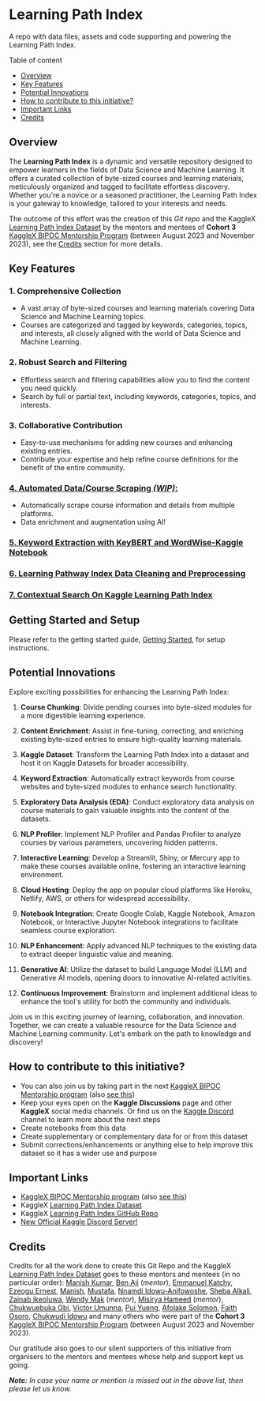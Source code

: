 # Learning Path Index
A repo with data files, assets and code supporting and powering the Learning Path Index.

Table of content

- [Overview](#overview)
- [Key Features](#key-features)
- [Potential Innovations](#potential-innovations)
- [How to contribute to this initiative?](#how-to-contribute-to-this-initiative)
- [Important Links](#important-links)
- [Credits](#credits)

## Overview

The **Learning Path Index** is a dynamic and versatile repository designed to empower learners in the fields of Data Science and Machine Learning. It offers a curated collection of byte-sized courses and learning materials, meticulously organized and tagged to facilitate effortless discovery. Whether you're a novice or a seasoned practitioner, the Learning Path Index is your gateway to knowledge, tailored to your interests and needs.

The outcome of this effort was the creation of this _Git repo_ and the KaggleX [Learning Path Index Dataset](https://www.kaggle.com/datasets/neomatrix369/learning-path-index-dataset) by the mentors and mentees of **Cohort 3** [KaggleX BIPOC Mentorship Program](https://www.kaggle.com/kagglex) (between August 2023 and November 2023), see the [Credits](#credits) section for more details.


## Key Features

### 1. Comprehensive Collection
   - A vast array of byte-sized courses and learning materials covering Data Science and Machine Learning topics.
   - Courses are categorized and tagged by keywords, categories, topics, and interests, all closely aligned with the world of Data Science and Machine Learning.

### 2. Robust Search and Filtering
   - Effortless search and filtering capabilities allow you to find the content you need quickly.
   - Search by full or partial text, including keywords, categories, topics, and interests.

### 3. Collaborative Contribution
   - Easy-to-use mechanisms for adding new courses and enhancing existing entries.
   - Contribute your expertise and help refine course definitions for the benefit of the entire community.

### [4. Automated Data/Course Scraping *(WIP)*:](./app/course-scraper)
   - Automatically scrape course information and details from multiple platforms.
   - Data enrichment and augmentation using AI!

### [5. Keyword Extraction with KeyBERT and WordWise-Kaggle Notebook](https://github.com/neomatrix369/learning-path-index/blob/main/app/Keyword%20Extraction%20with%20KeyBERT%20and%20WordWise.ipynb)

### [6. Learning Pathway Index Data Cleaning and Preprocessing](https://www.kaggle.com/code/manishkr1754/lpi-data-cleaning-and-preprocessing/notebook)

### [7. Contextual Search On Kaggle Learning Path Index](https://github.com/mbhoge/learning-path-index-rag-search/blob/learning-path-index-search-01/app/llm-poc-variant-02/README.md)

## Getting Started and Setup
Please refer to the getting started guide, [Getting Started](getting-started.md), for setup instructions.

## Potential Innovations

Explore exciting possibilities for enhancing the Learning Path Index:

1. **Course Chunking**: Divide pending courses into byte-sized modules for a more digestible learning experience.

2. **Content Enrichment**: Assist in fine-tuning, correcting, and enriching existing byte-sized entries to ensure high-quality learning materials.

3. **Kaggle Dataset**: Transform the Learning Path Index into a dataset and host it on Kaggle Datasets for broader accessibility.

4. **Keyword Extraction**: Automatically extract keywords from course websites and byte-sized modules to enhance search functionality.

5. **Exploratory Data Analysis (EDA)**: Conduct exploratory data analysis on course materials to gain valuable insights into the content of the datasets.

6. **NLP Profiler**: Implement NLP Profiler and Pandas Profiler to analyze courses by various parameters, uncovering hidden patterns.

7. **Interactive Learning**: Develop a Streamlit, Shiny, or Mercury app to make these courses available online, fostering an interactive learning environment.

8. **Cloud Hosting**: Deploy the app on popular cloud platforms like Heroku, Netlify, AWS, or others for widespread accessibility.

9. **Notebook Integration**: Create Google Colab, Kaggle Notebook, Amazon Notebook, or Interactive Jupyter Notebook integrations to facilitate seamless course exploration.

10. **NLP Enhancement**: Apply advanced NLP techniques to the existing data to extract deeper linguistic value and meaning.

11. **Generative AI**: Utilize the dataset to build Language Model (LLM) and Generative AI models, opening doors to innovative AI-related activities.

12. **Continuous Improvement**: Brainstorm and implement additional ideas to enhance the tool's utility for both the community and individuals.

Join us in this exciting journey of learning, collaboration, and innovation. Together, we can create a valuable resource for the Data Science and Machine Learning community. Let's embark on the path to knowledge and discovery!


## How to contribute to this initiative?

- You can also join us by taking part in the next [KaggleX BIPOC Mentorship program](https://www.kaggle.com/kagglex) (also [see this](https://www.kaggle.com/discussions/general/409607))
- Keep your eyes open on the **Kaggle Discussions** page and other **KaggleX** social media channels. Or find us on the [Kaggle Discord](https://www.kaggle.com/discussions/general/429933) channel to learn more about the next steps
- Create notebooks from this data
- Create supplementary or complementary data for or from this dataset
- Submit corrections/enhancements or anything else to help improve this dataset so it has a wider use and purpose

## Important Links

- [KaggleX BIPOC Mentorship program](https://www.kaggle.com/kagglex) (also [see this](https://www.kaggle.com/discussions/general/409607))
- KaggleX [Learning Path Index Dataset](https://www.kaggle.com/datasets/neomatrix369/learning-path-index-dataset)
- KaggleX [Learning Path Index GitHub Repo](https://github.com/neomatrix369/learning-path-index)
- [New Official Kaggle Discord Server!](https://www.kaggle.com/discussions/general/429933)

## Credits

Credits for all the work done to create this Git Repo and the KaggleX [Learning Path Index Dataset](https://www.kaggle.com/datasets/neomatrix369/learning-path-index-dataset/data) goes to these mentors and mentees (in no particular order): [Manish Kumar](https://www.kaggle.com/manishkr1754), [Ben Aji](https://www.kaggle.com/benajii) (_mentor_), [Emmanuel Katchy](https://www.kaggle.com/tobetek), [Ezeogu Ernest](https://www.kaggle.com/tobetek), [Manish](https://www.kaggle.com/manish5), [Mustafa](https://www.kaggle.com/mustafa254), [Nnamdi Idowu-Anifowoshe](https://www.kaggle.com/idowuchukwudi), [Sheba Alkali](https://www.kaggle.com/shebaalkali), [Zainab ikeoluwa](https://www.kaggle.com/zainabikeoluwa), [Wendy Mak](https://www.kaggle.com/wwymak) (_mentor_), [Misirya Hameed](https://www.linkedin.com/in/misiriya-shahul-hameed-b3957875) (_mentor_), [Chukwuebuka Obi](https://www.kaggle.com/chukwuebukaobi), [Victor Umunna](https://www.kaggle.com/victorumunna), [Pui Yueng](https://www.kaggle.com/lorentzyeung), [Afolake Solomon](https://www.kaggle.com/flakkyddon), [Faith Osoro](https://www.kaggle.com/faithosoro), [Chukwudi Idowu](https://www.kaggle.com/chukwudiidowu) and many others who were part of the **Cohort 3** [KaggleX BIPOC Mentorship Program](https://www.kaggle.com/kagglex) (between August 2023 and November 2023).

Our gratitude also goes to our silent supporters of this initiative from organisers to the mentors and mentees whose help and support kept us going.

_**Note:** In case your name or mention is missed out in the above list, then please let us know._
